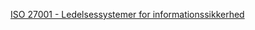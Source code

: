 [ISO 27001 - Ledelsessystemer for informationssikkerhed](https://webshop.ds.dk/standard/M309892/ds-en-iso-iec-27001-2017)